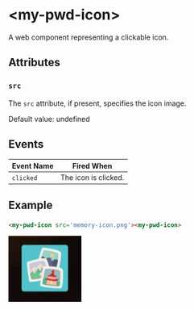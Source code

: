 # &lt;my-pwd-icon&gt;

A web component representing a clickable icon.

## Attributes

### `src`

The `src` attribute, if present, specifies the icon image.

Default value: undefined

## Events

| Event Name | Fired When           |
| ---------- | -------------------- |
| `clicked` | The icon is clicked. |

## Example

```html
<my-pwd-icon src='memory-icon.png'><my-pwd-icon>
```

![Example](./images/my-pwd-icon.gif)